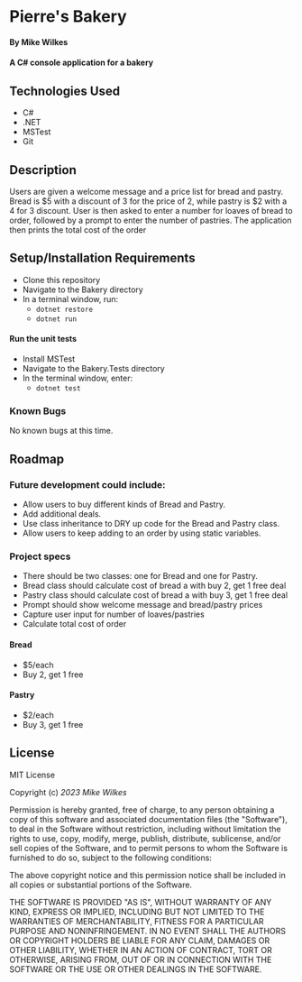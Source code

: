 # Pierre's Bakery

#### By Mike Wilkes

#### A C# console application for a bakery

## Technologies Used

* C#
* .NET
* MSTest
* Git

## Description
Users are given a welcome message and a price list for bread and pastry. Bread is $5 with a discount of 3 for the price of 2, while pastry is $2 with a 4 for 3 discount. User is then asked to enter a number for loaves of bread to order, followed by a prompt to enter the number of pastries. The application then prints the total cost of the order

## Setup/Installation Requirements

* Clone this repository
* Navigate to the Bakery directory
* In a terminal window, run:
  * `dotnet restore`
  * `dotnet run`
#### Run the unit tests
* Install MSTest
* Navigate to the Bakery.Tests directory
* In the terminal window, enter:
  * `dotnet test`

### Known Bugs
No known bugs at this time.

## Roadmap
### Future development could include:
* Allow users to buy different kinds of Bread and Pastry.
* Add additional deals.
* Use class inheritance to DRY up code for the Bread and Pastry class.
* Allow users to keep adding to an order by using static variables.

### Project specs

- There should be two classes: one for Bread and one for Pastry.
- Bread class should calculate cost of bread a with buy 2, get 1 free deal
- Pastry class should calculate cost of bread a with buy 3, get 1 free deal
- Prompt should show welcome message and bread/pastry prices
- Capture user input for number of loaves/pastries
- Calculate total cost of order

#### Bread 
- $5/each 
- Buy 2, get 1 free

#### Pastry
- $2/each
- Buy 3, get 1 free

## License

MIT License

Copyright (c) _2023_ _Mike Wilkes_ 

Permission is hereby granted, free of charge, to any person obtaining a copy
of this software and associated documentation files (the "Software"), to deal
in the Software without restriction, including without limitation the rights
to use, copy, modify, merge, publish, distribute, sublicense, and/or sell
copies of the Software, and to permit persons to whom the Software is
furnished to do so, subject to the following conditions:

The above copyright notice and this permission notice shall be included in all
copies or substantial portions of the Software.

THE SOFTWARE IS PROVIDED "AS IS", WITHOUT WARRANTY OF ANY KIND, EXPRESS OR
IMPLIED, INCLUDING BUT NOT LIMITED TO THE WARRANTIES OF MERCHANTABILITY,
FITNESS FOR A PARTICULAR PURPOSE AND NONINFRINGEMENT. IN NO EVENT SHALL THE
AUTHORS OR COPYRIGHT HOLDERS BE LIABLE FOR ANY CLAIM, DAMAGES OR OTHER
LIABILITY, WHETHER IN AN ACTION OF CONTRACT, TORT OR OTHERWISE, ARISING FROM,
OUT OF OR IN CONNECTION WITH THE SOFTWARE OR THE USE OR OTHER DEALINGS IN THE
SOFTWARE.